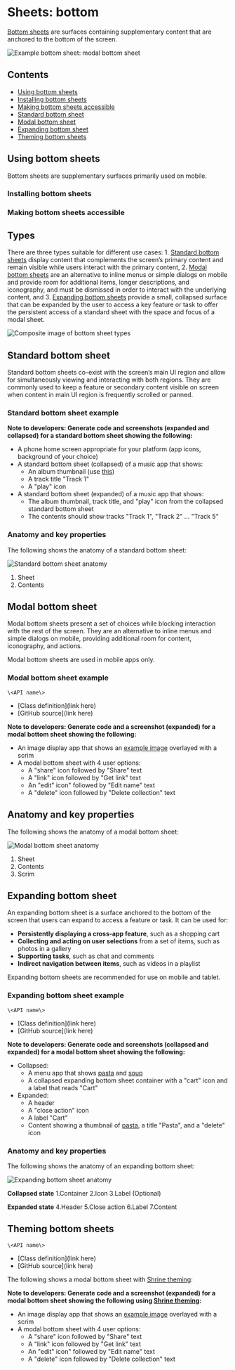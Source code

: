 <!--docs:
title: "Material sheets: bottom"
layout: detail
section: components
excerpt: "Bottom sheets are surfaces containing supplementary content that are anchored to the bottom of the screen."
iconId: 
path: /catalog/material-sheets-bottom/
-->

# Sheets: bottom

[Bottom sheets](https://material.io/components/sheets-bottom) are surfaces containing supplementary content that are anchored to the bottom of the screen.

![Example bottom sheet: modal bottom sheet](assets/SheetsBottom_hero.png)

## Contents

* [Using bottom sheets](#using-bottom-sheets)
* [Installing bottom sheets](#installing-bottom-sheets)
* [Making bottom sheets accessible](#making-bottom-sheets-accessible)
* [Standard bottom sheet](#standard-bottom-sheet)
* [Modal bottom sheet](#modal-bottom-sheet)
* [Expanding bottom sheet](#expanding-bottom-sheet)
* [Theming bottom sheets](#theming-bottom-sheets)

## Using bottom sheets

Bottom sheets are supplementary surfaces primarily used on mobile. 

### Installing bottom sheets

### Making bottom sheets accessible


## Types

There are three types suitable for different use cases: 1. [Standard bottom sheets](#standard-bottom-sheet) display content that complements the screen’s primary content and remain visible while users interact with the primary content, 2. [Modal bottom sheets](#modal-bottom-sheet) are an alternative to inline menus or simple dialogs on mobile and provide room for additional items, longer descriptions, and iconography, and must be dismissed in order to interact with the underlying content, and 3. [Expanding bottom sheets](#expadning-bottom-sheet) provide a small, collapsed surface that can be expanded by the user to access a key feature or task to offer the persistent access of a standard sheet with the space and focus of a modal sheet.

![Composite image of bottom sheet types](assets/bottom-sheet_types_composite.png)

## Standard bottom sheet

Standard bottom sheets co-exist with the screen’s main UI region and allow for simultaneously viewing and interacting with both regions. They are commonly used to keep a feature or secondary content visible on screen when content in main UI region is frequently scrolled or panned.

### Standard bottom sheet example

**Note to developers: Generate code and screenshots (expanded and collapsed) for a standard bottom sheet showing the following:**
* A phone home screen appropriate for your platform (app icons, background of your choice)
* A standard bottom sheet (collapsed) of a music app that shows:
    * An album thumbnail (use [this](assets/SheetsBottom_standard_image))
    * A track title "Track 1"
    * A "play" icon
* A standard bottom sheet (expanded) of a music app that shows:
    * The album thumbnail, track title, and "play" icon from  the collapsed standard bottom sheet
    * The contents should show tracks "Track 1", "Track 2" ... "Track 5"

### Anatomy and key properties

The following shows the anatomy of a standard bottom sheet:

![Standard bottom sheet anatomy](assets/standard-anatomy.png)

1. Sheet
1. Contents

## Modal bottom sheet

Modal bottom sheets present a set of choices while blocking interaction with the rest of the screen. They are an alternative to inline menus and simple dialogs on mobile, providing additional room for content, iconography, and actions.

Modal bottom sheets are used in mobile apps only.

### Modal bottom sheet example

`\<API name\>`
* [Class definition](link here)
* [GitHub source](link here)


**Note to developers: Generate code and a screenshot (expanded) for a modal bottom sheet showing the following:**
* An image display app that shows an [example image](assets/SheetsBottom_modal_image.jpg) overlayed with a scrim
* A modal bottom sheet with 4 user options:
    * A "share" icon followed by "Share" text
    * A "link" icon followed by "Get link" text
    * An "edit" icon" followed by "Edit name" text
    * A "delete" icon followed by "Delete collection" text

## Anatomy and key properties

The following shows the anatomy of a modal bottom sheet:

![Modal bottom sheet anatomy](assets/modal-anatomy.png)

1. Sheet
2. Contents
3. Scrim

## Expanding bottom sheet

An expanding bottom sheet is a surface anchored to the bottom of the screen that users can expand to access a feature or task. It can be used for:

* **Persistently displaying a cross-app feature**, such as a shopping cart
* **Collecting and acting on user selections** from a set of items, such as photos in a gallery
* **Supporting tasks**, such as chat and comments
* **Indirect navigation between items**, such as videos in a playlist

Expanding bottom sheets are recommended for use on mobile and tablet.

### Expanding bottom sheet example

`\<API name\>`
* [Class definition](link here)
* [GitHub source](link here)


**Note to developers: Generate code and screenshots (collapsed and expanded) for a modal bottom sheet showing the following:**
* Collapsed:
    * A menu app that shows [pasta](assets/SheetsBottom_expanding_1.jpg) and [soup](assets/SheetsBottom_expanding_2.jpg)
    * A collapsed expanding bottom sheet container with a "cart" icon and a label that reads "Cart"
* Expanded:
    * A header
    * A "close action" icon
    * A label "Cart"
    * Content showing a thumbnail of  [pasta](assets/SheetsBottom_expanding_1.jpg), a title "Pasta", and a "delete" icon

### Anatomy and key properties

The following shows the anatomy of an expanding bottom sheet:

![Expanding bottom sheet anatomy](assets/expanding-anatomy.png)

**Collapsed state**
1.Container
2.Icon
3.Label (Optional)

**Expanded state**
4.Header
5.Close action
6.Label
7.Content

## Theming bottom sheets


`\<API name\>`
* [Class definition](link here)
* [GitHub source](link here)


The following shows a modal bottom sheet  with [Shrine theming](https://material.io/design/material-studies/shrine.html):

**Note to developers: Generate code and a screenshot (expanded) for a modal bottom sheet showing the following using [Shrine theming](https://material.io/design/material-studies/shrine.html):**
* An image display app that shows an [example image](assets/SheetsBottom_modal_image.jpg) overlayed with a scrim
* A modal bottom sheet with 4 user options:
    * A "share" icon followed by "Share" text
    * A "link" icon followed by "Get link" text
    * An "edit" icon" followed by "Edit name" text
    * A "delete" icon followed by "Delete collection" text

